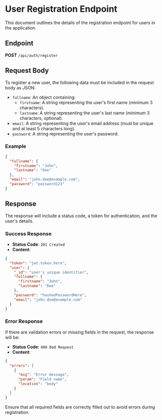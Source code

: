 # User Registration Endpoint

This document outlines the details of the registration endpoint for users in the application.

## Endpoint

**POST** `/api/auth/register`

## Request Body

To register a new user, the following data must be included in the request body as JSON:

- `fullname`: An object containing:
  - `firstname`: A string representing the user's first name (minimum 3 characters).
  - `lastname`: A string representing the user's last name (minimum 3 characters, optional).
- `email`: A string representing the user's email address (must be unique and at least 5 characters long).
- `password`: A string representing the user's password.

### Example

```json
{
  "fullname": {
    "firstname": "John",
    "lastname": "Doe"
  },
  "email": "john.doe@example.com",
  "password": "password123"
}
```

## Response

The response will include a status code, a token for authentication, and the user's details.

### Success Response

- **Status Code**: `201 Created`
- **Content**:

```json
{
  "token": "jwt.token.here",
  "user": {
    "_id": "user's unique identifier",
    "fullname": {
      "firstname": "John",
      "lastname": "Doe"
    },
    "password": "hashedPasswordHere",
    "email": "john.doe@example.com"
  }
}
```

### Error Response

If there are validation errors or missing fields in the request, the response will be:

- **Status Code**: `400 Bad Request`
- **Content**:

```json
{
  "errors": [
    {
      "msg": "Error message",
      "param": "Field name",
      "location": "body"
    }
  ]
}
```

Ensure that all required fields are correctly filled out to avoid errors during registration.

